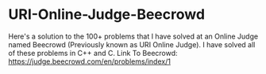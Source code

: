 # URI-Online-Judge-Beecrowd
Here's a solution to the 100+ problems that I have solved at an Online Judge named Beecrowd (Previously known as URI Online Judge). I have solved all of these problems in C++ and C.
Link To Beecrowd:  https://judge.beecrowd.com/en/problems/index/1
